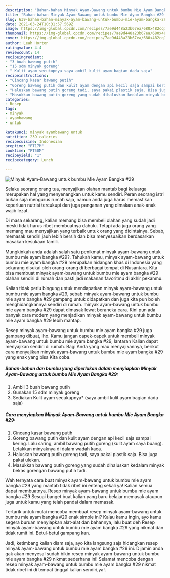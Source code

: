 ```yaml
---
description: "Bahan-bahan Minyak Ayam-Bawang untuk bumbu Mie Ayam Bangka #29 Sederhana Untuk Jualan"
title: "Bahan-bahan Minyak Ayam-Bawang untuk bumbu Mie Ayam Bangka #29 Sederhana Untuk Jualan"
slug: 639-bahan-bahan-minyak-ayam-bawang-untuk-bumbu-mie-ayam-bangka-29-sederhana-untuk-jualan
date: 2021-03-24T10:31:57.569Z
image: https://img-global.cpcdn.com/recipes/7ae9d448a23b67ea/680x482cq70/minyak-ayam-bawang-untuk-bumbu-mie-ayam-bangka-29-foto-resep-utama.jpg
thumbnail: https://img-global.cpcdn.com/recipes/7ae9d448a23b67ea/680x482cq70/minyak-ayam-bawang-untuk-bumbu-mie-ayam-bangka-29-foto-resep-utama.jpg
cover: https://img-global.cpcdn.com/recipes/7ae9d448a23b67ea/680x482cq70/minyak-ayam-bawang-untuk-bumbu-mie-ayam-bangka-29-foto-resep-utama.jpg
author: Leah Horton
ratingvalue: 4.4
reviewcount: 14
recipeingredient:
- "3 buah bawang putih"
- "15 sdm minyak goreng"
- " Kulit ayam secukupnya saya ambil kulit ayam bagian dada saja"
recipeinstructions:
- "Cincang kasar bawang putih"
- "Goreng bawang putih dan kulit ayam dengan api kecil saja sampai kering. Lalu saring, ambil bawang putih goreng (kulit ayam saya buang). Letakkan minyaknya di dalam wadah kaca."
- "Haluskan bawang putih goreng tadi, saya pakai plastik saja. Bisa juga pakai ulekan."
- "Masukkan bawang putih goreng yang sudah dihaluskan kedalam minyak bekas gorengan bawang putih tadi."
categories:
- Resep
tags:
- minyak
- ayambawang
- untuk

katakunci: minyak ayambawang untuk 
nutrition: 239 calories
recipecuisine: Indonesian
preptime: "PT17M"
cooktime: "PT50M"
recipeyield: "1"
recipecategory: Lunch

---
```



![Minyak Ayam-Bawang untuk bumbu Mie Ayam Bangka #29](https://img-global.cpcdn.com/recipes/7ae9d448a23b67ea/680x482cq70/minyak-ayam-bawang-untuk-bumbu-mie-ayam-bangka-29-foto-resep-utama.jpg)

Selaku seorang orang tua, menyajikan olahan mantab bagi keluarga merupakan hal yang menyenangkan untuk kamu sendiri. Peran seorang istri bukan saja mengurus rumah saja, namun anda juga harus memastikan keperluan nutrisi tercukupi dan juga panganan yang dimakan anak-anak wajib lezat.

Di masa  sekarang, kalian memang bisa membeli olahan yang sudah jadi meski tidak harus ribet membuatnya dahulu. Tetapi ada juga orang yang memang mau menyajikan yang terbaik untuk orang yang dicintainya. Sebab, memasak sendiri jauh lebih bersih dan bisa menyesuaikan berdasarkan masakan kesukaan famili. 



Mungkinkah anda adalah salah satu penikmat minyak ayam-bawang untuk bumbu mie ayam bangka #29?. Tahukah kamu, minyak ayam-bawang untuk bumbu mie ayam bangka #29 merupakan hidangan khas di Indonesia yang sekarang disukai oleh orang-orang di berbagai tempat di Nusantara. Kita bisa membuat minyak ayam-bawang untuk bumbu mie ayam bangka #29 olahan sendiri di rumah dan pasti jadi makanan favoritmu di akhir pekanmu.

Kalian tidak perlu bingung untuk mendapatkan minyak ayam-bawang untuk bumbu mie ayam bangka #29, sebab minyak ayam-bawang untuk bumbu mie ayam bangka #29 gampang untuk didapatkan dan juga kita pun boleh menghidangkannya sendiri di rumah. minyak ayam-bawang untuk bumbu mie ayam bangka #29 dapat dimasak lewat beraneka cara. Kini pun ada banyak cara modern yang menjadikan minyak ayam-bawang untuk bumbu mie ayam bangka #29 lebih mantap.

Resep minyak ayam-bawang untuk bumbu mie ayam bangka #29 juga gampang dibuat, lho. Kamu jangan capek-capek untuk membeli minyak ayam-bawang untuk bumbu mie ayam bangka #29, lantaran Kalian dapat menyajikan sendiri di rumah. Bagi Anda yang mau menyajikannya, berikut cara menyajikan minyak ayam-bawang untuk bumbu mie ayam bangka #29 yang enak yang bisa Kita coba.

<!--inarticleads1-->

##### Bahan-bahan dan bumbu yang diperlukan dalam menyiapkan Minyak Ayam-Bawang untuk bumbu Mie Ayam Bangka #29:

1. Ambil 3 buah bawang putih
1. Gunakan 15 sdm minyak goreng
1. Sediakan  Kulit ayam secukupnya* (saya ambil kulit ayam bagian dada saja)




<!--inarticleads2-->

##### Cara menyiapkan Minyak Ayam-Bawang untuk bumbu Mie Ayam Bangka #29:

1. Cincang kasar bawang putih
1. Goreng bawang putih dan kulit ayam dengan api kecil saja sampai kering. Lalu saring, ambil bawang putih goreng (kulit ayam saya buang). Letakkan minyaknya di dalam wadah kaca.
1. Haluskan bawang putih goreng tadi, saya pakai plastik saja. Bisa juga pakai ulekan.
1. Masukkan bawang putih goreng yang sudah dihaluskan kedalam minyak bekas gorengan bawang putih tadi.




Wah ternyata cara buat minyak ayam-bawang untuk bumbu mie ayam bangka #29 yang mantab tidak ribet ini enteng sekali ya! Kalian semua dapat membuatnya. Resep minyak ayam-bawang untuk bumbu mie ayam bangka #29 Sesuai banget buat kalian yang baru belajar memasak ataupun juga untuk kamu yang telah pandai dalam memasak.

Tertarik untuk mulai mencoba membuat resep minyak ayam-bawang untuk bumbu mie ayam bangka #29 enak simple ini? Kalau kamu ingin, ayo kamu segera buruan menyiapkan alat-alat dan bahannya, lalu buat deh Resep minyak ayam-bawang untuk bumbu mie ayam bangka #29 yang nikmat dan tidak rumit ini. Betul-betul gampang kan. 

Jadi, ketimbang kalian diam saja, ayo kita langsung saja hidangkan resep minyak ayam-bawang untuk bumbu mie ayam bangka #29 ini. Dijamin anda gak akan menyesal sudah bikin resep minyak ayam-bawang untuk bumbu mie ayam bangka #29 nikmat sederhana ini! Selamat mencoba dengan resep minyak ayam-bawang untuk bumbu mie ayam bangka #29 nikmat tidak ribet ini di tempat tinggal kalian sendiri,ya!.

